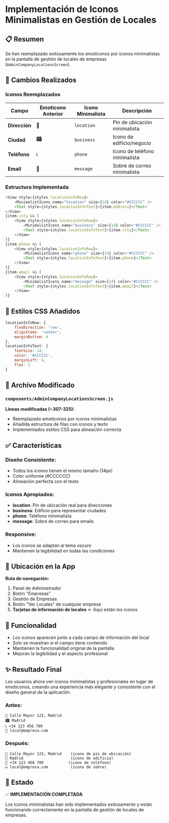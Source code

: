 # Implementación de Iconos Minimalistas en Gestión de Locales

## 📋 Resumen

Se han reemplazado exitosamente los emoticonos por iconos minimalistas en la pantalla de gestión de locales de empresas (`AdminCompanyLocationsScreen`).

## 🎯 Cambios Realizados

### Iconos Reemplazados

| Campo | Emoticono Anterior | Icono Minimalista | Descripción |
|-------|-------------------|-------------------|-------------|
| **Dirección** | 📍 | `location` | Pin de ubicación minimalista |
| **Ciudad** | 🏙️ | `business` | Icono de edificio/negocio |
| **Teléfono** | 📞 | `phone` | Icono de teléfono minimalista |
| **Email** | 📧 | `message` | Sobre de correo minimalista |

### Estructura Implementada

```javascript
<View style={styles.locationInfoRow}>
    <MinimalistIcons name="location" size={14} color="#CCCCCC" />
    <Text style={styles.locationInfoText}>{item.address}</Text>
</View>
{item.city && (
    <View style={styles.locationInfoRow}>
        <MinimalistIcons name="business" size={14} color="#CCCCCC" />
        <Text style={styles.locationInfoText}>{item.city}</Text>
    </View>
)}
{item.phone && (
    <View style={styles.locationInfoRow}>
        <MinimalistIcons name="phone" size={14} color="#CCCCCC" />
        <Text style={styles.locationInfoText}>{item.phone}</Text>
    </View>
)}
{item.email && (
    <View style={styles.locationInfoRow}>
        <MinimalistIcons name="message" size={14} color="#CCCCCC" />
        <Text style={styles.locationInfoText}>{item.email}</Text>
    </View>
)}
```

## 🎨 Estilos CSS Añadidos

```javascript
locationInfoRow: {
    flexDirection: 'row',
    alignItems: 'center',
    marginBottom: 4
},
locationInfoText: {
    fontSize: 14,
    color: '#CCCCCC',
    marginLeft: 8,
    flex: 1
}
```

## 📁 Archivo Modificado

### `components/AdminCompanyLocationsScreen.js`

**Líneas modificadas (~307-325):**
- Reemplazado emoticonos por iconos minimalistas
- Añadida estructura de filas con iconos y texto
- Implementados estilos CSS para alineación correcta

## ✅ Características

### **Diseño Consistente:**
- Todos los iconos tienen el mismo tamaño (14px)
- Color uniforme (#CCCCCC)
- Alineación perfecta con el texto

### **Iconos Apropiados:**
- **location**: Pin de ubicación real para direcciones
- **business**: Edificio para representar ciudades
- **phone**: Teléfono minimalista
- **message**: Sobre de correo para emails

### **Responsive:**
- Los iconos se adaptan al tema oscuro
- Mantienen la legibilidad en todas las condiciones

## 🎯 Ubicación en la App

**Ruta de navegación:**
1. Panel de Administrador
2. Botón "Empresas"
3. Gestión de Empresas
4. Botón "Ver Locales" de cualquier empresa
5. **Tarjetas de información de locales** ← Aquí están los iconos

## 🔧 Funcionalidad

- Los iconos aparecen junto a cada campo de información del local
- Solo se muestran si el campo tiene contenido
- Mantienen la funcionalidad original de la pantalla
- Mejoran la legibilidad y el aspecto profesional

## ✨ Resultado Final

Los usuarios ahora ven iconos minimalistas y profesionales en lugar de emoticonos, creando una experiencia más elegante y consistente con el diseño general de la aplicación.

### **Antes:**
```
📍 Calle Mayor 123, Madrid
🏙️ Madrid
📞 +34 123 456 789
📧 local@empresa.com
```

### **Después:**
```
📍 Calle Mayor 123, Madrid    (icono de pin de ubicación)
🏢 Madrid                     (icono de edificio)
📱 +34 123 456 789           (icono de teléfono)
✉️ local@empresa.com          (icono de sobre)
```

## 🎉 Estado

✅ **IMPLEMENTACIÓN COMPLETADA**

Los iconos minimalistas han sido implementados exitosamente y están funcionando correctamente en la pantalla de gestión de locales de empresas.